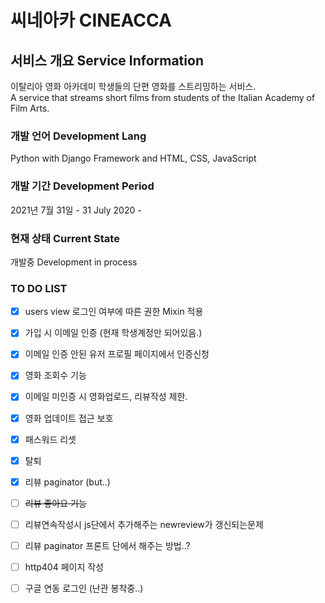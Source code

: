 # 씨네아카 CINEACCA 


## 서비스 개요 Service Information

이탈리아 영화 아카데미 학생들의 단편 영화를 스트리밍하는 서비스.  
A service that streams short films from students of the Italian Academy of Film Arts.

### 개발 언어 Development Lang

Python with Django Framework and HTML, CSS, JavaScript

### 개발 기간 Development Period

2021년 7월 31일 - 
31 July 2020 -


### 현재 상태 Current State

개발중
Development in process


### TO DO LIST 

- [x] users view 로그인 여부에 따른 권한 Mixin 적용
- [x] 가입 시 이메일 인증 (현재 학생계정만 되어있음.)
- [x] 이메일 인증 안된 유저 프로필 페이지에서 인증신청 
- [x] 영화 조회수 기능
- [x] 이메일 미인증 시 영화업로드, 리뷰작성 제한.
- [x] 영화 업데이트 접근 보호
- [x] 패스워드 리셋
- [x] 탈퇴
- [x] 리뷰 paginator (but..)
- [ ] ~~리뷰 좋아요 기능~~

- [ ] 리뷰연속작성시 js단에서 추가해주는 newreview가 갱신되는문제
- [ ] 리뷰 paginator 프론트 단에서 해주는 방법..?
- [ ] http404 페이지 작성
- [ ] 구글 연동 로그인 (난관 봉착중..)


